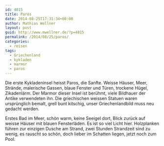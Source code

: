 ```yaml
---
id: 4815
title: Paros
date: 2014-08-25T17:31:34+00:00
author: Mathias Wellner
layout: post
guid: http://www.mwellner.de/?p=4815
permalink: /2014/08/25/paros/
categories:
  - reisen
tags:
  - Griechenland
  - kykladen
  - marmor
  - paros
---
```

Die erste Kykladeninsel heisst Paros, die Sanfte. Weisse Häuser, Meer, Strände, malerische Gassen, blaue Fenster und Türen, trockene Hügel, Zikadenlärm. Der Marmor dieser Insel ist berühmt, viele Bildhauer der Antike verwendeten ihn. Die griechischen weissen Statuen waren ursprünglich bemalt, grell bunt kitschig, unser Griechenlandbild muss neu gedacht werden. 

Erstes Bad im Meer, schön warm, keine Seeigel dort, Blick zurück auf weisse Häuser mit blauen Fensterläden. Es ist so viel Licht hier. Holzplanken führen zur einzigen Dusche am Strand, zwei Stunden Strandzeit sind zu wenig, es rauscht so schön, doch lieber im Schatten liegen, jetzt noch zum Pool.
